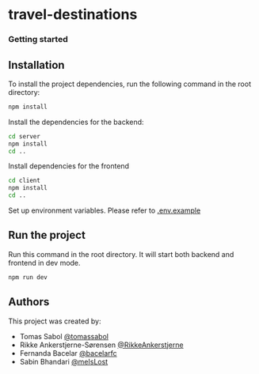 # travel-destinations

### Getting started

## Installation

To install the project dependencies, run the following command in the root directory:

```sh
npm install
```

Install the dependencies for the backend:

```sh
cd server
npm install
cd ..
```

Install dependencies for the frontend

```sh
cd client
npm install
cd ..
```

Set up environment variables. Please refer to [.env.example](https://github.com/cphbusiness-travel-destinations/travel-destinations/blob/main/server/.env.example)

## Run the project

Run this command in the root directory. It will start both backend and frontend in dev mode.

```sh
npm run dev
```

## Authors

This project was created by:

- Tomas Sabol [@tomassabol](https://github.com/tomassabol)
- Rikke Ankerstjerne-Sørensen [@RikkeAnkerstjerne](https://github.com/RikkeAnkerstjerne)
- Fernanda Bacelar [@bacelarfc](https://github.com/bacelarfc)
- Sabin Bhandari [@meIsLost](https://github.com/meIsLost)
